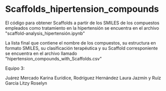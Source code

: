 # Scaffolds_hipertension_compounds
El código para obtener Scaffolds a partir de los SMILES de los compuestos empleados como tratamiento en la hipertensión se encuentra en el archivo "scaffold-analysis_hipertensión.ipynb"

La lista final que contiene el nombre de los compuestos, su estructura en formato SMILES, su clasificación terapéutica y su Scaffold corresponiente se encuentra en el archivo llamado "hipertension_compounds_with_Scaffolds.csv"

Equipo 3:

Juárez Mercado Karina Eurídice, Rodríguez Hernández Laura Jazmín y Ruíz García Litzy Roselyn
